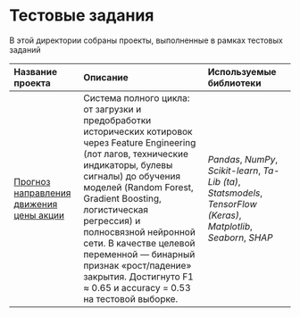 # Тестовые задания

В этой директории собраны проекты, выполненные в рамках тестовых заданий

| Название проекта                                              | Описание                                                                                                                                                                                                                                              | Используемые библиотеки                                                                                                                                                                                                                                     |
| :------------------------------------------------------------ | :---------------------------------------------------------------------------------------------------------------------------------------------------------------------------------------------------------------------------------------------------- | :----------------------------------------------------------------------------------------------------------------------------------------------------------------------------------------------------------------------------------------------------------                                                                                                                                                                    |
| [Прогноз направления движения цены акции](stock_price_prediction)         | Система полного цикла: от загрузки и предобработки исторических котировок через Feature Engineering (лот лагов, технические индикаторы, булевы сигналы) до обучения моделей (Random Forest, Gradient Boosting, логистическая регрессия) и полносвязной нейронной сети. В качестве целевой переменной — бинарный признак «рост/падение» закрытия. Достигнуто F1 ≈ 0.65 и accuracy = 0.53 на тестовой выборке. | *Pandas*, *NumPy*, *Scikit-learn*, *Ta-Lib (ta)*, *Statsmodels*, *TensorFlow (Keras)*, *Matplotlib*, *Seaborn*, *SHAP*                                                                                                                                     |



